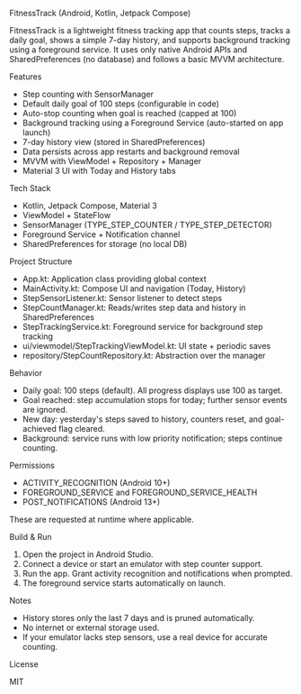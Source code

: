 FitnessTrack (Android, Kotlin, Jetpack Compose)

FitnessTrack is a lightweight fitness tracking app that counts steps, tracks a daily goal, shows a simple 7-day history, and supports background tracking using a foreground service. It uses only native Android APIs and SharedPreferences (no database) and follows a basic MVVM architecture.

Features

- Step counting with SensorManager
- Default daily goal of 100 steps (configurable in code)
- Auto-stop counting when goal is reached (capped at 100)
- Background tracking using a Foreground Service (auto-started on app launch)
- 7-day history view (stored in SharedPreferences)
- Data persists across app restarts and background removal
- MVVM with ViewModel + Repository + Manager
- Material 3 UI with Today and History tabs

Tech Stack

- Kotlin, Jetpack Compose, Material 3
- ViewModel + StateFlow
- SensorManager (TYPE_STEP_COUNTER / TYPE_STEP_DETECTOR)
- Foreground Service + Notification channel
- SharedPreferences for storage (no local DB)

Project Structure

- App.kt: Application class providing global context
- MainActivity.kt: Compose UI and navigation (Today, History)
- StepSensorListener.kt: Sensor listener to detect steps
- StepCountManager.kt: Reads/writes step data and history in SharedPreferences
- StepTrackingService.kt: Foreground service for background step tracking
- ui/viewmodel/StepTrackingViewModel.kt: UI state + periodic saves
- repository/StepCountRepository.kt: Abstraction over the manager

Behavior

- Daily goal: 100 steps (default). All progress displays use 100 as target.
- Goal reached: step accumulation stops for today; further sensor events are ignored.
- New day: yesterday's steps saved to history, counters reset, and goal-achieved flag cleared.
- Background: service runs with low priority notification; steps continue counting.

Permissions

- ACTIVITY_RECOGNITION (Android 10+)
- FOREGROUND_SERVICE and FOREGROUND_SERVICE_HEALTH
- POST_NOTIFICATIONS (Android 13+)

These are requested at runtime where applicable.

Build & Run

1. Open the project in Android Studio.
2. Connect a device or start an emulator with step counter support.
3. Run the app. Grant activity recognition and notifications when prompted.
4. The foreground service starts automatically on launch.

Notes

- History stores only the last 7 days and is pruned automatically.
- No internet or external storage used.
- If your emulator lacks step sensors, use a real device for accurate counting.

License

MIT


